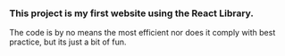 ### This project is my first website using the React Library.
The code is by no means the most efficient nor does it comply with best practice, but its just a bit of fun.
